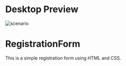 # Desktop Preview
![scenario](https://user-images.githubusercontent.com/55478630/133300748-535996f0-f678-43a4-a2ac-05b290ee985e.png)

# RegistrationForm
This is a simple registration form using HTML and CSS.
